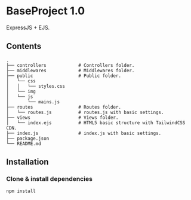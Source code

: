 # BaseProject 1.0

ExpressJS + EJS.

##  Contents

    ​.
    ├── controllers            # Controllers folder.
    ​├── middlewares            # Middlewares folder.
    ​├── public                 # Public folder.
    │   └── css  
    │   │   └── styles.css      
    │   └── img
    │   └── js 
    │       └── mains.js
    ​├── routes                 # Routes folder.
    │   └── routes.js          # routes.js with basic settings.
    ​├── views                  # Views folder.
    │   └── index.ejs          # HTML5 basic structure with TailwindCSS CDN.
    ​├── index.js               # index.js with basic settings. 
    ​├── package.json
    ​└── README.md

## Installation
### Clone & install dependencies 
```zhs
npm install
```